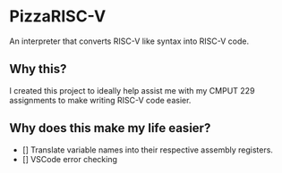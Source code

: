 # PizzaRISC-V

An interpreter that converts RISC-V like syntax into RISC-V code.

## Why this?
I created this project to ideally help assist me with my CMPUT 229 assignments to make writing RISC-V code easier. 

## Why does this make my life easier?
- [] Translate variable names into their respective assembly registers.
- [] VSCode error checking